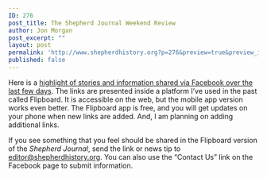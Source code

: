 ```yaml
---
ID: 276
post_title: The Shepherd Journal Weekend Review
author: Jon Morgan
post_excerpt: ""
layout: post
permalink: 'http://www.shepherdhistory.org?p=276&preview=true&preview_id=276'
published: false
---
```

<span style="font-weight: 400;">Here is a </span><a href="http://flip.it/xpMmA9"><span style="font-weight: 400;">highlight of stories and information shared via Facebook over the last few days</span></a><span style="font-weight: 400;">. The links are presented inside a platform I’ve used in the past called Flipboard. It is accessible on the web, but the mobile app version works even better. The Flipboard app is free, and you will get updates on your phone when new links are added. And, I am planning on adding additional links.</span>

<span style="font-weight: 400;">If you see something that you feel should be shared in the Flipboard version of the </span><i><span style="font-weight: 400;">Shepherd Journal</span></i><span style="font-weight: 400;">, send the link or news tip to </span><a href="mailto:editor@shepherdhistory.org"><span style="font-weight: 400;">editor@shepherdhistory.org</span></a><span style="font-weight: 400;">. You can also use the “Contact Us” link on the Facebook page to submit information.</span>